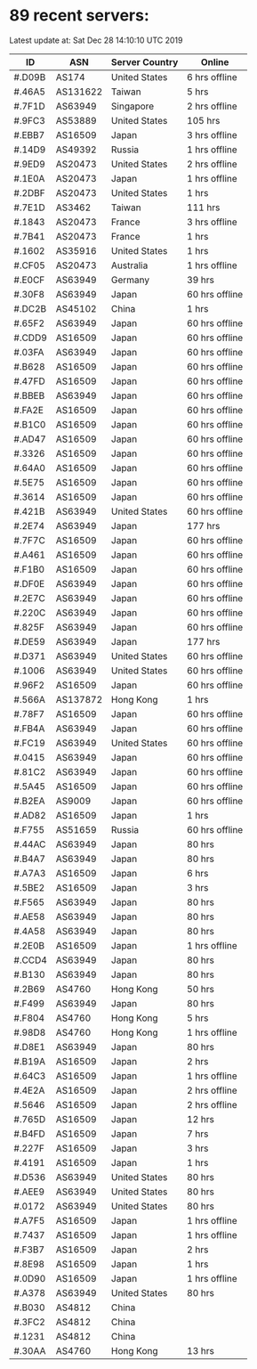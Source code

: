 # 89 recent servers:

Latest update at: Sat Dec 28 14:10:10 UTC 2019

| ID | ASN | Server Country | Online |
| -- | --- | -------------- | ------ |
| #.D09B | AS174 | United States | 6 hrs offline |
| #.46A5 | AS131622 | Taiwan | 5 hrs |
| #.7F1D | AS63949 | Singapore | 2 hrs offline |
| #.9FC3 | AS53889 | United States | 105 hrs |
| #.EBB7 | AS16509 | Japan | 3 hrs offline |
| #.14D9 | AS49392 | Russia | 1 hrs offline |
| #.9ED9 | AS20473 | United States | 2 hrs offline |
| #.1E0A | AS20473 | Japan | 1 hrs offline |
| #.2DBF | AS20473 | United States | 1 hrs |
| #.7E1D | AS3462 | Taiwan | 111 hrs |
| #.1843 | AS20473 | France | 3 hrs offline |
| #.7B41 | AS20473 | France | 1 hrs |
| #.1602 | AS35916 | United States | 1 hrs |
| #.CF05 | AS20473 | Australia | 1 hrs offline |
| #.E0CF | AS63949 | Germany | 39 hrs |
| #.30F8 | AS63949 | Japan | 60 hrs offline |
| #.DC2B | AS45102 | China | 1 hrs |
| #.65F2 | AS63949 | Japan | 60 hrs offline |
| #.CDD9 | AS16509 | Japan | 60 hrs offline |
| #.03FA | AS63949 | Japan | 60 hrs offline |
| #.B628 | AS16509 | Japan | 60 hrs offline |
| #.47FD | AS16509 | Japan | 60 hrs offline |
| #.BBEB | AS63949 | Japan | 60 hrs offline |
| #.FA2E | AS16509 | Japan | 60 hrs offline |
| #.B1C0 | AS16509 | Japan | 60 hrs offline |
| #.AD47 | AS16509 | Japan | 60 hrs offline |
| #.3326 | AS16509 | Japan | 60 hrs offline |
| #.64A0 | AS16509 | Japan | 60 hrs offline |
| #.5E75 | AS16509 | Japan | 60 hrs offline |
| #.3614 | AS16509 | Japan | 60 hrs offline |
| #.421B | AS63949 | United States | 60 hrs offline |
| #.2E74 | AS63949 | Japan | 177 hrs |
| #.7F7C | AS16509 | Japan | 60 hrs offline |
| #.A461 | AS16509 | Japan | 60 hrs offline |
| #.F1B0 | AS16509 | Japan | 60 hrs offline |
| #.DF0E | AS63949 | Japan | 60 hrs offline |
| #.2E7C | AS63949 | Japan | 60 hrs offline |
| #.220C | AS63949 | Japan | 60 hrs offline |
| #.825F | AS63949 | Japan | 60 hrs offline |
| #.DE59 | AS63949 | Japan | 177 hrs |
| #.D371 | AS63949 | United States | 60 hrs offline |
| #.1006 | AS63949 | United States | 60 hrs offline |
| #.96F2 | AS16509 | Japan | 60 hrs offline |
| #.566A | AS137872 | Hong Kong | 1 hrs |
| #.78F7 | AS16509 | Japan | 60 hrs offline |
| #.FB4A | AS63949 | Japan | 60 hrs offline |
| #.FC19 | AS63949 | United States | 60 hrs offline |
| #.0415 | AS63949 | Japan | 60 hrs offline |
| #.81C2 | AS63949 | Japan | 60 hrs offline |
| #.5A45 | AS16509 | Japan | 60 hrs offline |
| #.B2EA | AS9009 | Japan | 60 hrs offline |
| #.AD82 | AS16509 | Japan | 1 hrs |
| #.F755 | AS51659 | Russia | 60 hrs offline |
| #.44AC | AS63949 | Japan | 80 hrs |
| #.B4A7 | AS63949 | Japan | 80 hrs |
| #.A7A3 | AS16509 | Japan | 6 hrs |
| #.5BE2 | AS16509 | Japan | 3 hrs |
| #.F565 | AS63949 | Japan | 80 hrs |
| #.AE58 | AS63949 | Japan | 80 hrs |
| #.4A58 | AS63949 | Japan | 80 hrs |
| #.2E0B | AS16509 | Japan | 1 hrs offline |
| #.CCD4 | AS63949 | Japan | 80 hrs |
| #.B130 | AS63949 | Japan | 80 hrs |
| #.2B69 | AS4760 | Hong Kong | 50 hrs |
| #.F499 | AS63949 | Japan | 80 hrs |
| #.F804 | AS4760 | Hong Kong | 5 hrs |
| #.98D8 | AS4760 | Hong Kong | 1 hrs offline |
| #.D8E1 | AS63949 | Japan | 80 hrs |
| #.B19A | AS16509 | Japan | 2 hrs |
| #.64C3 | AS16509 | Japan | 1 hrs offline |
| #.4E2A | AS16509 | Japan | 2 hrs offline |
| #.5646 | AS16509 | Japan | 2 hrs offline |
| #.765D | AS16509 | Japan | 12 hrs |
| #.B4FD | AS16509 | Japan | 7 hrs |
| #.227F | AS16509 | Japan | 3 hrs |
| #.4191 | AS16509 | Japan | 1 hrs |
| #.D536 | AS63949 | United States | 80 hrs |
| #.AEE9 | AS63949 | United States | 80 hrs |
| #.0172 | AS63949 | United States | 80 hrs |
| #.A7F5 | AS16509 | Japan | 1 hrs offline |
| #.7437 | AS16509 | Japan | 1 hrs offline |
| #.F3B7 | AS16509 | Japan | 2 hrs |
| #.8E98 | AS16509 | Japan | 1 hrs |
| #.0D90 | AS16509 | Japan | 1 hrs offline |
| #.A378 | AS63949 | United States | 80 hrs |
| #.B030 | AS4812 | China | |
| #.3FC2 | AS4812 | China | |
| #.1231 | AS4812 | China | |
| #.30AA | AS4760 | Hong Kong | 13 hrs |

